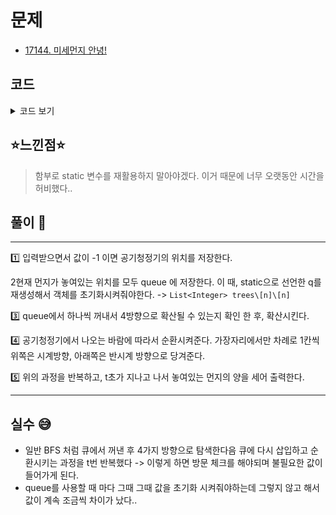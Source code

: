 # 문제
- [17144. 미세먼지 안녕!](https://www.acmicpc.net/problem/17144)

## 코드

<details><summary> 코드 보기 </summary>

``` java
import java.io.BufferedReader;
import java.io.IOException;
import java.io.InputStreamReader;
import java.util.*;

class Dust {
    int x, y, cost;

    public Dust(int x, int y, int cost) {
        this.x = x;
        this.y = y;
        this.cost = cost;
    }
}

public class Q17144 {
    static int cleaner = -1, r, c, t, board[][], dx[] = {-1, 0, 1, 0}, dy[] = {0, 1, 0, -1};
    static Queue<Dust> q = new LinkedList<>();

    public static void main(String[] args) throws IOException {
        init();
        solution();
    }

    private static void solution() {
        while (t-- > 0) {
            checkDust();
            spreadDust();
            circulate();
        }
        printDust();
    }

    private static void checkDust() {
        q = new LinkedList<>();
        for (int i = 0; i < r; i++)
            for (int j = 0; j < c; j++)
                if(board[i][j] > 0) q.add(new Dust(i, j, board[i][j]));
    }
    private static void spreadDust() {
        while(!q.isEmpty()){
            Dust here = q.poll();
            int x = here.x, y = here.y;
            if(here.cost < 5) continue;
            int cnt = 0, fromHere = here.cost/5;
            for (int i = 0; i < 4; i++) {
                int nx = x + dx[i], ny = y + dy[i];
                if(nx >= 0 && nx < r && ny >= 0 && ny < c && board[nx][ny] >= 0){
                    board[nx][ny] += fromHere;
                    ++cnt;
                }
            }
            board[x][y] -= fromHere * cnt;
        }
    }
    private static void circulate() {
        // first
        for (int x = cleaner - 1; x >= 1; --x) board[x][0] = board[x-1][0];
        for (int y = 0; y < c - 1; ++y) board[0][y] = board[0][y+1];
        for (int x = 0; x < cleaner; ++x) board[x][c-1] = board[x+1][c-1];
        for (int y = c-1; y > 1 ; --y) board[cleaner][y] = board[cleaner][y-1];
        board[cleaner][1] = 0;
        // second
        for (int x = cleaner + 2; x < r - 1; ++x) board[x][0] = board[x+1][0];
        for (int y = 0; y < c - 1; ++y) board[r-1][y] = board[r-1][y+1];
        for (int x = r-1; x > cleaner + 1; --x) board[x][c-1] = board[x-1][c-1];
        for (int y = c-1; y > 1 ; --y) board[cleaner + 1][y] = board[cleaner + 1][y-1];
        board[cleaner+1][1] = 0;
    }

    private static void printDust() {
        int sum = 0;
        for (int i = 0; i < r; i++)
            for (int j = 0; j < c; j++)
                if (board[i][j] > 0) sum += board[i][j];
        System.out.println(sum);
    }

    private static void init() throws IOException {
        BufferedReader br = new BufferedReader(new InputStreamReader(System.in));
        StringTokenizer st = new StringTokenizer(br.readLine());
        r = Integer.parseInt(st.nextToken());
        c = Integer.parseInt(st.nextToken());
        t = Integer.parseInt(st.nextToken());
        board = new int[r][c];

        for (int i = 0; i < r; i++) {
            st = new StringTokenizer(br.readLine());
            for (int j = 0; j < c; j++) {
                board[i][j] = Integer.parseInt(st.nextToken());
                if (board[i][j] == -1) {
                  if(cleaner == -1) cleaner = i;
                } else if (board[i][j] != 0) q.add(new Dust(i, j, board[i][j]));
            }
        }
    }
}
```

</details>

## ⭐️느낀점⭐️
> 함부로 static 변수를 재활용하지 말아야겠다. 이거 때문에 너무 오랫동안 시간을 허비했다..

## 풀이 📣
<hr/>
1️⃣ 입력받으면서 값이 -1 이면 공기청정기의 위치를 저장한다. <br/>

2️현재 먼지가 놓여있는 위치를 모두 queue 에 저장한다. 이 때, static으로 선언한 q를 재생성해서 객체를 초기화시켜줘야한다. -> `List<Integer> trees\[n]\[n]`

3️⃣ queue에서 하나씩 꺼내서 4방향으로 확산될 수 있는지 확인 한 후, 확산시킨다.

4️⃣ 공기청정기에서 나오는 바람에 따라서 순환시켜준다. 가장자리에서만 차례로 1칸씩 위쪽은 시계방향, 아래쪽은 반시계 방향으로 당겨준다. <br/>

5️⃣ 위의 과정을 반복하고, t초가 지나고 나서 놓여있는 먼지의 양을 세어 출력한다.

<hr/>

## 실수 😅
- 일반 BFS 처럼 큐에서 꺼낸 후 4가지 방향으로 탐색한다음 큐에 다시 삽입하고 순환시키는 과정을 t번 반복했다 -> 이렇게 하면 방문 체크를 해야되며 불필요한 값이 들어가게 된다.
- queue를 사용할 때 마다 그때 그때 값을 초기화 시켜줘야하는데 그렇지 않고 해서 값이 계속 조금씩 차이가 났다..